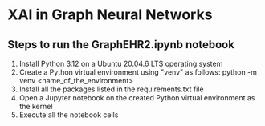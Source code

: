 # XAI in Graph Neural Networks
## Steps to run the GraphEHR2.ipynb notebook
1. Install Python 3.12 on a Ubuntu 20.04.6 LTS operating system
2. Create a Python virtual environment using "venv" as follows: python -m venv <name_of_the_environment>
3. Install all the packages listed in the requirements.txt file
4. Open a Jupyter notebook on the created Python virtual environment as the kernel
5. Execute all the notebook cells 